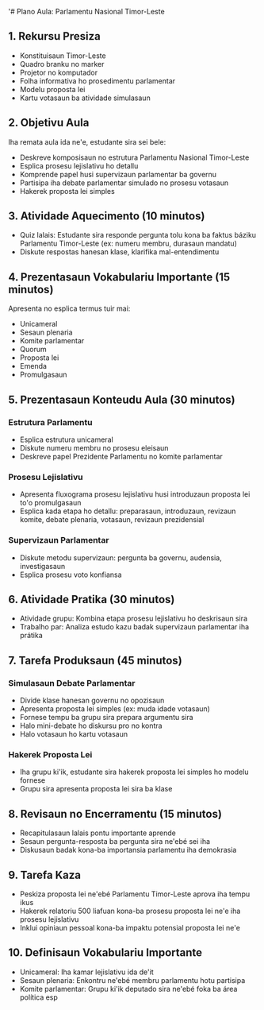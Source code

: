 '# Plano Aula: Parlamentu Nasional Timor-Leste

## 1. Rekursu Presiza
- Konstituisaun Timor-Leste
- Quadro branku no marker
- Projetor no komputador
- Folha informativa ho prosedimentu parlamentar
- Modelu proposta lei
- Kartu votasaun ba atividade simulasaun

## 2. Objetivu Aula
Iha remata aula ida ne'e, estudante sira sei bele:
- Deskreve komposisaun no estrutura Parlamentu Nasional Timor-Leste
- Esplica prosesu lejislativu ho detallu
- Komprende papel husi supervizaun parlamentar ba governu
- Partisipa iha debate parlamentar simulado no prosesu votasaun
- Hakerek proposta lei simples

## 3. Atividade Aquecimento (10 minutos)
- Quiz lalais: Estudante sira responde pergunta tolu kona ba faktus báziku Parlamentu Timor-Leste (ex: numeru membru, durasaun mandatu)
- Diskute respostas hanesan klase, klarifika mal-entendimentu

## 4. Prezentasaun Vokabulariu Importante (15 minutos)
Apresenta no esplica termus tuir mai:
- Unicameral
- Sesaun plenaria
- Komite parlamentar
- Quorum
- Proposta lei
- Emenda
- Promulgasaun

## 5. Prezentasaun Konteudu Aula (30 minutos)
### Estrutura Parlamentu
- Esplica estrutura unicameral
- Diskute numeru membru no prosesu eleisaun
- Deskreve papel Prezidente Parlamentu no komite parlamentar

### Prosesu Lejislativu
- Apresenta fluxograma prosesu lejislativu husi introduzaun proposta lei to'o promulgasaun
- Esplica kada etapa ho detallu: preparasaun, introduzaun, revizaun komite, debate plenaria, votasaun, revizaun prezidensial

### Supervizaun Parlamentar
- Diskute metodu supervizaun: pergunta ba governu, audensia, investigasaun
- Esplica prosesu voto konfiansa

## 6. Atividade Pratika (30 minutos)
- Atividade grupu: Kombina etapa prosesu lejislativu ho deskrisaun sira
- Trabalho par: Analiza estudo kazu badak supervizaun parlamentar iha prátika

## 7. Tarefa Produksaun (45 minutos)
### Simulasaun Debate Parlamentar
- Divide klase hanesan governu no opozisaun
- Apresenta proposta lei simples (ex: muda idade votasaun)
- Fornese tempu ba grupu sira prepara argumentu sira
- Halo mini-debate ho diskursu pro no kontra
- Halo votasaun ho kartu votasaun

### Hakerek Proposta Lei
- Iha grupu ki'ik, estudante sira hakerek proposta lei simples ho modelu fornese
- Grupu sira apresenta proposta lei sira ba klase

## 8. Revisaun no Encerramentu (15 minutos)
- Recapitulasaun lalais pontu importante aprende
- Sesaun pergunta-resposta ba pergunta sira ne'ebé sei iha
- Diskusaun badak kona-ba importansia parlamentu iha demokrasia

## 9. Tarefa Kaza
- Peskiza proposta lei ne'ebé Parlamentu Timor-Leste aprova iha tempu ikus
- Hakerek relatoriu 500 liafuan kona-ba prosesu proposta lei ne'e iha prosesu lejislativu
- Inklui opiniaun pessoal kona-ba impaktu potensial proposta lei ne'e

## 10. Definisaun Vokabulariu Importante
- Unicameral: Iha kamar lejislativu ida de'it
- Sesaun plenaria: Enkontru ne'ebé membru parlamentu hotu partisipa
- Komite parlamentar: Grupu ki'ik deputado sira ne'ebé foka ba área política esp